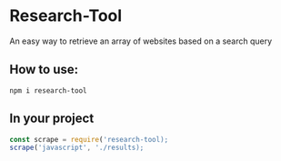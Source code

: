 # Research-Tool
 An easy way to retrieve an array of websites based on a search query

 ## How to use:
 ```
 npm i research-tool
 ```
 
 ## In your project

 ```js
 const scrape = require('research-tool);
 scrape('javascript', './results);
 ```

